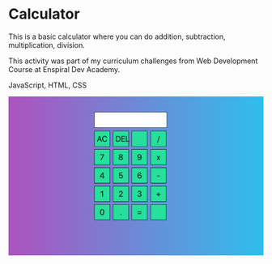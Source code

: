 # Calculator

This is a basic calculator where you can do addition, subtraction, multiplication, division.

This activity was part of my curriculum challenges from Web Development Course at Enspiral Dev Academy.

JavaScript, HTML, CSS

 ![calculator](mycalculator.png)

